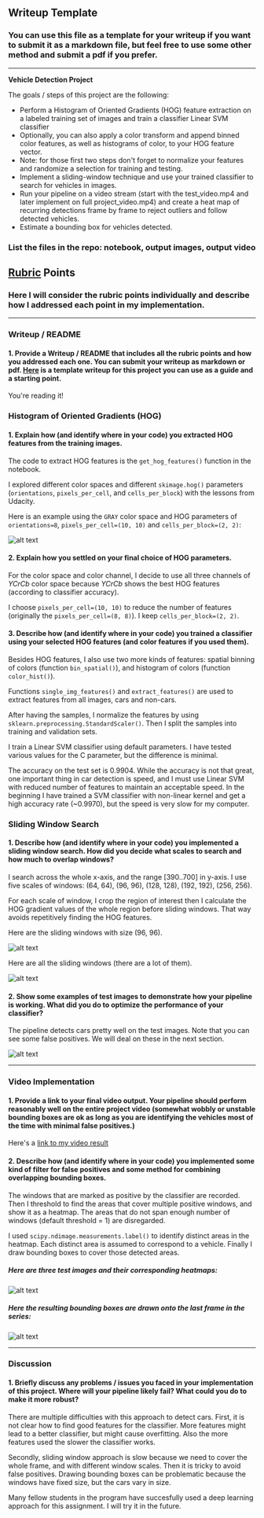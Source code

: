 ## Writeup Template
### You can use this file as a template for your writeup if you want to submit it as a markdown file, but feel free to use some other method and submit a pdf if you prefer.

---

**Vehicle Detection Project**

The goals / steps of this project are the following:

* Perform a Histogram of Oriented Gradients (HOG) feature extraction on a labeled training set of images and train a classifier Linear SVM classifier
* Optionally, you can also apply a color transform and append binned color features, as well as histograms of color, to your HOG feature vector.
* Note: for those first two steps don't forget to normalize your features and randomize a selection for training and testing.
* Implement a sliding-window technique and use your trained classifier to search for vehicles in images.
* Run your pipeline on a video stream (start with the test_video.mp4 and later implement on full project_video.mp4) and create a heat map of recurring detections frame by frame to reject outliers and follow detected vehicles.
* Estimate a bounding box for vehicles detected.

### List the files in the repo: notebook, output images, output video

[//]: # (Image References)
[heatmaps]: ./output_images/heatmaps.png
[hog]: ./output_images/HOG_example.png
[pipeline_outputs]: ./output_images/pipeline_examples.png
[search_15]: ./output_images/search_scale_1.5.png
[search_all]: ./output_images/search_windows.png
[static_examples]: ./output_images/static_examples.png
[image7]: ./examples/output_bboxes.png
[video1]: ./output_images/project5_output.mp4

## [Rubric](https://review.udacity.com/#!/rubrics/513/view) Points
### Here I will consider the rubric points individually and describe how I addressed each point in my implementation.

---
### Writeup / README

#### 1. Provide a Writeup / README that includes all the rubric points and how you addressed each one.  You can submit your writeup as markdown or pdf.  [Here](https://github.com/udacity/CarND-Vehicle-Detection/blob/master/writeup_template.md) is a template writeup for this project you can use as a guide and a starting point.

You're reading it!

### Histogram of Oriented Gradients (HOG)

#### 1. Explain how (and identify where in your code) you extracted HOG features from the training images.

The code to extract HOG features is the `get_hog_features()` function in the notebook.

I explored different color spaces and different `skimage.hog()` parameters (`orientations`, `pixels_per_cell`, and `cells_per_block`) with the lessons from Udacity.

Here is an example using the `GRAY` color space and HOG parameters of `orientations=8`, `pixels_per_cell=(10, 10)` and `cells_per_block=(2, 2)`:


![alt text][hog]

#### 2. Explain how you settled on your final choice of HOG parameters.

For the color space and color channel, I decide to use all three channels of *YCrCb* color space because *YCrCb* shows the best HOG features (according to classifier accuracy).

I choose `pixels_per_cell=(10, 10)` to reduce the number of features (originally the `pixels_per_cell=(8, 8)`).
I keep `cells_per_block=(2, 2)`.

#### 3. Describe how (and identify where in your code) you trained a classifier using your selected HOG features (and color features if you used them).

Besides HOG features, I also use two more kinds of features: spatial binning of colors (function `bin_spatial()`), and histogram of colors (function `color_hist()`).

Functions `single_img_features()` and `extract_features()` are used to extract features from all images, cars and non-cars.

After having the samples, I normalize the features by using `sklearn.preprocessing.StandardScaler()`. Then I split the samples into training and validation sets.

I train a Linear SVM classifier using default parameters. I have tested various values for the C parameter, but the difference is minimal.

The accuracy on the test set is 0.9904. While the accuracy is not that great, one important thing in car detection is speed, and I must use Linear SVM with reduced number of features to maintain an acceptable speed. In the beginning I have trained a SVM classifier with non-linear kernel and get a high accuracy rate (~0.9970), but the speed is very slow for my computer.


### Sliding Window Search

#### 1. Describe how (and identify where in your code) you implemented a sliding window search.  How did you decide what scales to search and how much to overlap windows?

I search across the whole x-axis, and the range [390..700] in y-axis. I use five scales of windows: (64, 64), (96, 96), (128, 128), (192, 192), (256, 256).

For each scale of window, I crop the region of interest then I calculate the HOG gradient values of the whole region before sliding windows. That way avoids repetitively finding the HOG features.

Here are the sliding windows with size (96, 96).

![alt text][search_15]

Here are all the sliding windows (there are a lot of them).

![alt text][search_all]

#### 2. Show some examples of test images to demonstrate how your pipeline is working.  What did you do to optimize the performance of your classifier?

The pipeline detects cars pretty well on the test images. Note that you can see some false positives. We will deal on these in the next section.

![alt text][static_examples]

---

### Video Implementation

#### 1. Provide a link to your final video output.  Your pipeline should perform reasonably well on the entire project video (somewhat wobbly or unstable bounding boxes are ok as long as you are identifying the vehicles most of the time with minimal false positives.)
Here's a [link to my video result](./output_images/project5_output.mp4)


#### 2. Describe how (and identify where in your code) you implemented some kind of filter for false positives and some method for combining overlapping bounding boxes.

The windows that are marked as positive by the classifier are recorded. Then I threshold to find the areas that cover multiple positive windows, and show it as a heatmap. The areas that do not span enough number of windows (default threshold = 1) are disregarded.

I used `scipy.ndimage.measurements.label()` to identify distinct areas in the heatmap. Each distinct area is assumed to correspond to a vehicle. Finally I draw bounding boxes to cover those detected areas.

##### Here are three test images and their corresponding heatmaps:

![alt text][heatmaps]


##### Here the resulting bounding boxes are drawn onto the last frame in the series:
![alt text][pipeline_outputs]



---

### Discussion

#### 1. Briefly discuss any problems / issues you faced in your implementation of this project.  Where will your pipeline likely fail?  What could you do to make it more robust?

There are multiple difficulties with this approach to detect cars. First, it is not clear how to find good features for the classifier. More features might lead to a better classifier, but might cause overfitting. Also the more features used the slower the classifier works.

Secondly, sliding window approach is slow because we need to cover the whole frame, and with different window scales. Then it is tricky to avoid false positives. Drawing bounding boxes can be problematic because the windows have fixed size, but the cars vary in size.

Many fellow students in the program have succesfully used a deep learning approach for this assignment. I will try it in the future. 
